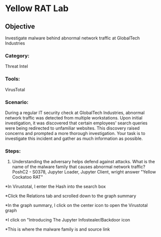 # Yellow RAT Lab

## Objective
Investigate malware behind abnormal network traffic at GlobalTech Industries

### Category: 
Threat Intel

### Tools: 
VirusTotal

### Scenario:
During a regular IT security check at GlobalTech Industries, abnormal network traffic was detected from multiple workstations. Upon initial investigation, it was discovered that certain employees' search queries were being redirected to unfamiliar websites. This discovery raised concerns and prompted a more thorough investigation. Your task is to investigate this incident and gather as much information as possible.

### Steps:
1. Understanding the adversary helps defend against attacks. What is the name of the malware family that causes abnormal network traffic? PoshC2 - S0378, Jupyter Loader, Jupyter Client, wright answer "Yellow Cockatoo RAT"

*In Virustotal, I enter the Hash into the search box

*Click the Relations tab and scrolled down to the graph summary

*In the graph summary, I click on the center icon to open the Virustotal graph

*I click on "Introducing The Jupyter Infostealer/Backdoor icon

*This is where the malware family is and source link
